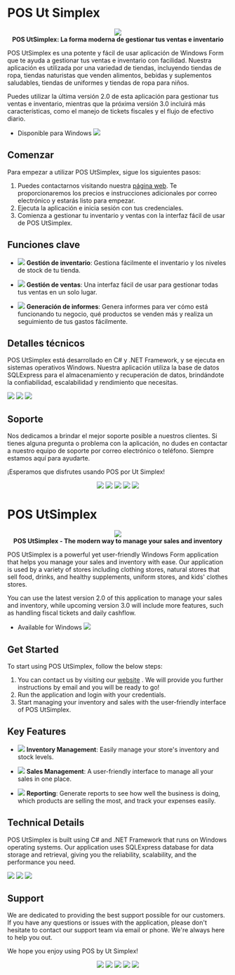 # POS Ut Simplex

<p align="center">
  <img src="https://img.icons8.com/?size=240&id=r5oDueTsU4cn&format=png"/><br>
  <b>POS UtSimplex: La forma moderna de gestionar tus ventas e inventario</b>
</p>

POS UtSimplex es una potente y fácil de usar aplicación de Windows Form que te ayuda a gestionar tus ventas e inventario con facilidad. Nuestra aplicación es utilizada por una variedad de tiendas, incluyendo tiendas de ropa, tiendas naturistas que venden alimentos, bebidas y suplementos saludables, tiendas de uniformes y tiendas de ropa para niños.

Puedes utilizar la última versión 2.0 de esta aplicación para gestionar tus ventas e inventario, mientras que la próxima versión 3.0 incluirá más características, como el manejo de tickets fiscales y el flujo de efectivo diario.

- Disponible para Windows <img src="https://img.icons8.com/?size=24&id=gXoJoyTtYXFg&format=png"/>
## Comenzar

Para empezar a utilizar POS UtSimplex, sigue los siguientes pasos:

1. Puedes contactarnos visitando nuestra <a href="https://www.utsimplex.com">página web</a>. Te proporcionaremos los precios e instrucciones adicionales por correo electrónico y estarás listo para empezar.
2. Ejecuta la aplicación e inicia sesión con tus credenciales.
3. Comienza a gestionar tu inventario y ventas con la interfaz fácil de usar de POS UtSimplex.

## Funciones clave

- <img src="https://img.icons8.com/?size=24&id=2WzcWeyaonzX&format=png"/> **Gestión de inventario**: Gestiona fácilmente el inventario y los niveles de stock de tu tienda.

- <img src="https://img.icons8.com/?size=24&id=5IVykdOxrFh9&format=png"/> **Gestión de ventas**: Una interfaz fácil de usar para gestionar todas tus ventas en un solo lugar.

- <img src="https://img.icons8.com/?size=24&id=t2ZF1yC1GA5K&format=png"/> **Generación de informes**: Genera informes para ver cómo está funcionando tu negocio, qué productos se venden más y realiza un seguimiento de tus gastos fácilmente.

## Detalles técnicos

POS UtSimplex está desarrollado en C# y .NET Framework, y se ejecuta en sistemas operativos Windows. Nuestra aplicación utiliza la base de datos SQLExpress para el almacenamiento y recuperación de datos, brindándote la confiabilidad, escalabilidad y rendimiento que necesitas.

<img src="https://img.icons8.com/?size=144&id=ezj3zaVtImPg&format=png"/>   <img src="https://filecr.com/_next/image/?url=https%3A%2F%2Fmedia.imgcdn.org%2Frepo%2F2023%2F03%2Fmicrosoft-sql-server-2019%2Fsql-server-icon.png&w=128&q=75"/> <img src="https://img.icons8.com/?size=144&id=gXoJoyTtYXFg&format=png"/>

## Soporte

Nos dedicamos a brindar el mejor soporte posible a nuestros clientes. Si tienes alguna pregunta o problema con la aplicación, no dudes en contactar a nuestro equipo de soporte por correo electrónico o teléfono. Siempre estamos aquí para ayudarte.

¡Esperamos que disfrutes usando POS por Ut Simplex!

<p align="center">
  <img src="https://img.icons8.com/?size=24&id=8ggStxqyboK5&format=png"/>  <img src="https://img.icons8.com/?size=24&id=8ggStxqyboK5&format=png"/>  <img src="https://img.icons8.com/?size=24&id=8ggStxqyboK5&format=png"/> <img src="https://img.icons8.com/?size=24&id=8ggStxqyboK5&format=png"/> <img src="https://img.icons8.com/?size=24&id=8ggStxqyboK5&format=png"/>


# POS UtSimplex  
    
<p align="center">
  <img src="https://img.icons8.com/?size=240&id=r5oDueTsU4cn&format=png"/><br>
  <b>POS UtSimplex - The modern way to manage your sales and inventory</b>
</p>

POS UtSimplex is a powerful yet user-friendly Windows Form application that helps you manage your sales and inventory with ease. Our application is used by a variety of stores including clothing stores, natural stores that sell food, drinks, and healthy supplements, uniform stores, and kids' clothes stores.

You can use the latest version 2.0 of this application to manage your sales and inventory, while upcoming version 3.0 will include more features, such as handling fiscal tickets and daily cashflow. 

- Available for Windows <img src="https://img.icons8.com/?size=24&id=gXoJoyTtYXFg&format=png"/>
## Get Started

To start using POS UtSimplex, follow the below steps:

1. You can contact us by visiting our <a href="https://www.utsimplex.com">website</a> . We will provide you further instructions by email and you will be ready to go!
2. Run the application and login with your credentials.
3. Start managing your inventory and sales with the user-friendly interface of POS UtSimplex.

## Key Features

- <img src="https://img.icons8.com/?size=24&id=2WzcWeyaonzX&format=png"/> **Inventory Management**: Easily manage your store's inventory and stock levels. 

- <img src="https://img.icons8.com/?size=24&id=5IVykdOxrFh9&format=png"/> **Sales Management**: A user-friendly interface to manage all your sales in one place.

- <img src="https://img.icons8.com/?size=24&id=t2ZF1yC1GA5K&format=png"/> **Reporting**: Generate reports to see how well the business is doing, which products are selling the most, and track your expenses easily.

## Technical Details

POS UtSimplex is built using C# and .NET Framework that runs on Windows operating systems. Our application uses SQLExpress database for data storage and retrieval, giving you the reliability, scalability, and the performance you need.

<img src="https://img.icons8.com/?size=144&id=ezj3zaVtImPg&format=png"/>   <img src="https://filecr.com/_next/image/?url=https%3A%2F%2Fmedia.imgcdn.org%2Frepo%2F2023%2F03%2Fmicrosoft-sql-server-2019%2Fsql-server-icon.png&w=128&q=75"/> <img src="https://img.icons8.com/?size=144&id=gXoJoyTtYXFg&format=png"/>

## Support

We are dedicated to providing the best support possible for our customers. If you have any questions or issues with the application, please don't hesitate to contact our support team via email or phone. We're always here to help you out.

We hope you enjoy using POS by Ut Simplex! 

<p align="center">
  <img src="https://img.icons8.com/?size=24&id=8ggStxqyboK5&format=png"/>  <img src="https://img.icons8.com/?size=24&id=8ggStxqyboK5&format=png"/>  <img src="https://img.icons8.com/?size=24&id=8ggStxqyboK5&format=png"/>  <img src="https://img.icons8.com/?size=24&id=8ggStxqyboK5&format=png"/>  <img src="https://img.icons8.com/?size=24&id=8ggStxqyboK5&format=png"/>
</p>


